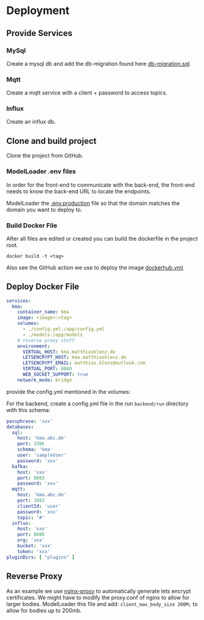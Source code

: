 # Deployment

## Provide Services

### MySql

Create a mysql db and add the db-migration found
here [db-migration.sql](https://github.com/KeepMeAlive3D/KeepMeAlive3D/blob/main/backend/run/db-migration.sql).

### Mqtt

Create a mqtt service with a client + password to access topics.

### Influx

Create an influx db.

## Clone and build project

Clone the project from GitHub.

### ModelLoader .env files

In order for the front-end to communicate with the back-end, the front-end needs to know the back-end URL to locate
the endpoints.

ModelLoader the [.env.production](https://github.com/KeepMeAlive3D/KeepMeAlive3D/blob/main/frontend/.env.production)
file so
that the domain matches the domain you want to deploy to.

### Build Docker File

After all files are edited or created you can build the dockerfile in the project root.

````shell
docker build -t <tag>
````

Also see the GitHub action we use to deploy the
image [dockerhub.yml](https://github.com/KeepMeAlive3D/KeepMeAlive3D/blob/main/.github/workflows/dockerhub.yml).

## Deploy Docker File

````yml
services:
  kma:
    container_name: kma
    image: <image>:<tag>
    volumes:
      - ./config.yml:/app/config.yml
      - ./models:/app/models
    # reverse proxy stuff
    environment:
      VIRTUAL_HOST: kma.matthiasklenz.de
      LETSENCRYPT_HOST: kma.matthiasklenz.de
      LETSENCRYPT_EMAIL: matthias.klenz@outlook.com
      VIRTUAL_PORT: 8080
      WEB_SOCKET_SUPPORT: true
    network_mode: bridge
````

provide the config.yml mentioned in the volumes:

For the backend, create a config.yml file in the run `backend/run` directory with this schema:

````yaml
passphrase: 'xxx'
databases:
  sql:
    host: 'kma.abc.de'
    port: 3306
    schema: 'kma'
    user: 'sampleUser'
    password: 'xxx'
  kafka:
    host: 'xxx'
    port: 8083
    password: 'xxx'
  mqtt:
    host: 'kma.abc.de'
    port: 1883
    clientId: 'user'
    password: 'xxx'
    topic: '#'
  influx:
    host: 'xxx'
    port: 8086
    org: 'xxx'
    bucket: 'xxx'
    token: 'xxx'
pluginDirs: [ "plugins" ]
````

## Reverse Proxy

As an example we use [nginx-proxy](https://github.com/nginx-proxy/nginx-proxy) to automatically generate lets encrypt
certificates. We might have to modify the proxy.conf of nginx to allow for larger bodies. ModelLoader this file and add:
`client_max_body_size 200M;` to allow for bodies up to 200mb.
